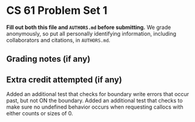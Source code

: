 CS 61 Problem Set 1
===================

**Fill out both this file and `AUTHORS.md` before submitting.** We grade
anonymously, so put all personally identifying information, including
collaborators and citations, in `AUTHORS.md`.

Grading notes (if any)
----------------------



Extra credit attempted (if any)
-------------------------------
Added an additional test that checks for boundary write errors that occur past, but not ON the boundary.
Added an additional test that checks to make sure no undefined behavior occurs when requesting callocs with either counts or sizes of 0.